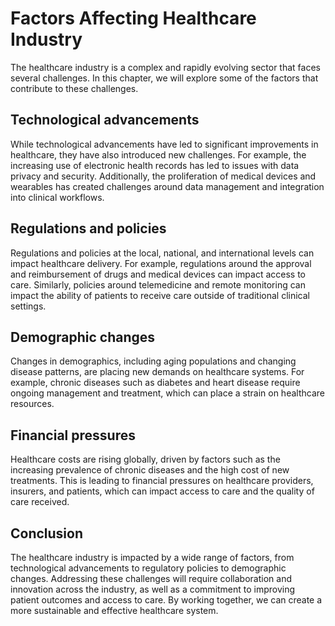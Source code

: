 Factors Affecting Healthcare Industry
===================================================================================

The healthcare industry is a complex and rapidly evolving sector that faces several challenges. In this chapter, we will explore some of the factors that contribute to these challenges.

Technological advancements
--------------------------

While technological advancements have led to significant improvements in healthcare, they have also introduced new challenges. For example, the increasing use of electronic health records has led to issues with data privacy and security. Additionally, the proliferation of medical devices and wearables has created challenges around data management and integration into clinical workflows.

Regulations and policies
------------------------

Regulations and policies at the local, national, and international levels can impact healthcare delivery. For example, regulations around the approval and reimbursement of drugs and medical devices can impact access to care. Similarly, policies around telemedicine and remote monitoring can impact the ability of patients to receive care outside of traditional clinical settings.

Demographic changes
-------------------

Changes in demographics, including aging populations and changing disease patterns, are placing new demands on healthcare systems. For example, chronic diseases such as diabetes and heart disease require ongoing management and treatment, which can place a strain on healthcare resources.

Financial pressures
-------------------

Healthcare costs are rising globally, driven by factors such as the increasing prevalence of chronic diseases and the high cost of new treatments. This is leading to financial pressures on healthcare providers, insurers, and patients, which can impact access to care and the quality of care received.

Conclusion
----------

The healthcare industry is impacted by a wide range of factors, from technological advancements to regulatory policies to demographic changes. Addressing these challenges will require collaboration and innovation across the industry, as well as a commitment to improving patient outcomes and access to care. By working together, we can create a more sustainable and effective healthcare system.
